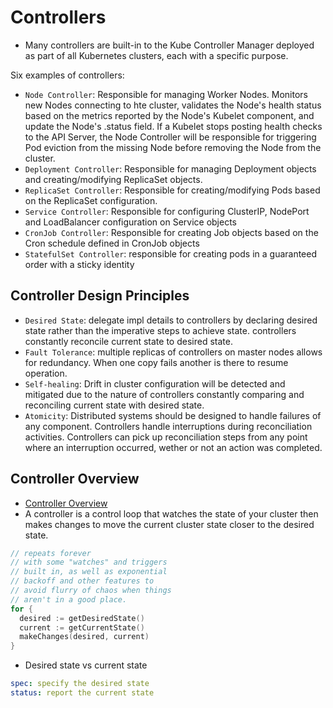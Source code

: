 # Controllers

- Many controllers are built-in to the Kube Controller Manager deployed
  as part of all Kubernetes clusters, each with a specific purpose.

Six examples of controllers:

- `Node Controller`: Responsible for managing Worker Nodes.  Monitors
  new Nodes connecting to hte cluster, validates the Node's health status
  based on the metrics reported by the Node's Kubelet component, and
  update the Node's .status field.  If a Kubelet stops posting health
  checks to the API Server, the Node Controller will be responsible for
  triggering Pod eviction from the missing Node before removing the Node
  from the cluster.
- `Deployment Controller`: Responsible for managing Deployment objects
  and creating/modifying ReplicaSet objects.
- `ReplicaSet Controller`: Responsible for creating/modifying Pods based
  on the ReplicaSet configuration.
- `Service Controller`: Responsible for configuring ClusterIP, NodePort
  and LoadBalancer configuration on Service objects
- `CronJob Controller`: Responsible for creating Job objects based on the
  Cron schedule defined in CronJob objects
- `StatefulSet Controller`: responsible for creating pods in a guaranteed
  order with a sticky identity


## Controller Design Principles
- `Desired State`: delegate impl details to controllers by declaring desired state
  rather than the imperative steps to achieve state.  controllers constantly
  reconcile current state to desired state.
- `Fault Tolerance`: multiple replicas of controllers on master nodes allows
  for redundancy.  When one copy fails another is there to resume operation.
- `Self-healing`: Drift in cluster configuration will be detected and mitigated
  due to the nature of controllers constantly comparing and reconciling current
  state with desired state.
- `Atomicity`: Distributed systems should be designed to handle failures of
  any component.  Controllers handle interruptions during reconciliation
  activities.  Controllers can pick up reconciliation steps from any point
  where an interruption occurred, wether or not an action was completed.

## Controller Overview

- [Controller Overview](https://able8.medium.com/kubernetes-controllers-overview-b6ec086c1fb)
- A controller is a control loop that watches the state of your cluster
  then makes changes to move the current cluster state closer to the
  desired state.

```go
// repeats forever
// with some "watches" and triggers
// built in, as well as exponential
// backoff and other features to
// avoid flurry of chaos when things
// aren't in a good place.
for {
  desired := getDesiredState()
  current := getCurrentState()
  makeChanges(desired, current)
}
```

- Desired state vs current state

```yaml
spec: specify the desired state
status: report the current state
```
